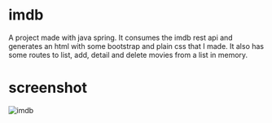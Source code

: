 # imdb

A project made with java spring. It consumes the imdb rest api and generates an html with some bootstrap and plain css that I made.
It also has some routes to list, add, detail and delete movies from a list in memory.

# screenshot

![imdb](https://user-images.githubusercontent.com/52524728/211652621-23653bfe-ab4c-41d5-b52f-ce39344ca418.jpg)
